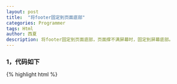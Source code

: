 ```yaml
---
layout: post
title:  "将footer固定到页面底部"
categories: Programmer
tags: Html
author: 西夏
description: 将footer固定到页面底部，页面撑不满屏幕时，固定到屏幕底部。
---
```


###  1，代码如下

{% highlight html %}
<!doctype html>
<html>
<head>
<meta charset="utf-8">
    <title>不足一屏时，页面底部位于浏览器底部</title>
    <style type="text/css">
    * { 
        margin:0; 
        padding:0;
    }

    html, body {
        height:100%;
    }

    .wrap { 
        position:relative;
        min-height:100%;
    }

    .header {
        height:50px;
        background-color:#28323C;
    }

    .content {
        padding-bottom:50px;
        /*height:2000px; 做超过一屏时使用*/
    }

    .footer {
        position:absolute;
        bottom:0;
        left:0;
        width:100%;     /*绝对定位使后宽度100%*/
        min-height:50px; 
        background-color:#28323C;
    }
    </style>
</head>

<body>
    <div class="wrap">
        <div class="header">header</div>
        <div class="content"></div>
        <div class="footer">footer</div>
    </div>
</body>
</html>
{% endhighlight %}

<br/>
###  2，说明

原始[参考资料][link1]中的footer设置的是**`height:50px`**，这里更改为了**`min-height:50px`**，避免了有可能的footer内部子内容高度大于footer高度而出现的bug。
**本博客的footer就是使用这一方法实现的，有兴趣的可直接查看源码**。

<!-- 后面是文章参考资料 -->
<br/>
### 参考资料：

1，[舞动青春-不足一屏时，页面底部位于浏览器底部（用CSS解决）][link1]

<!-- 文章插图和超链接 -->
[link1]: http://www1.qdfuns.com/blog-5400161-5398103.html
